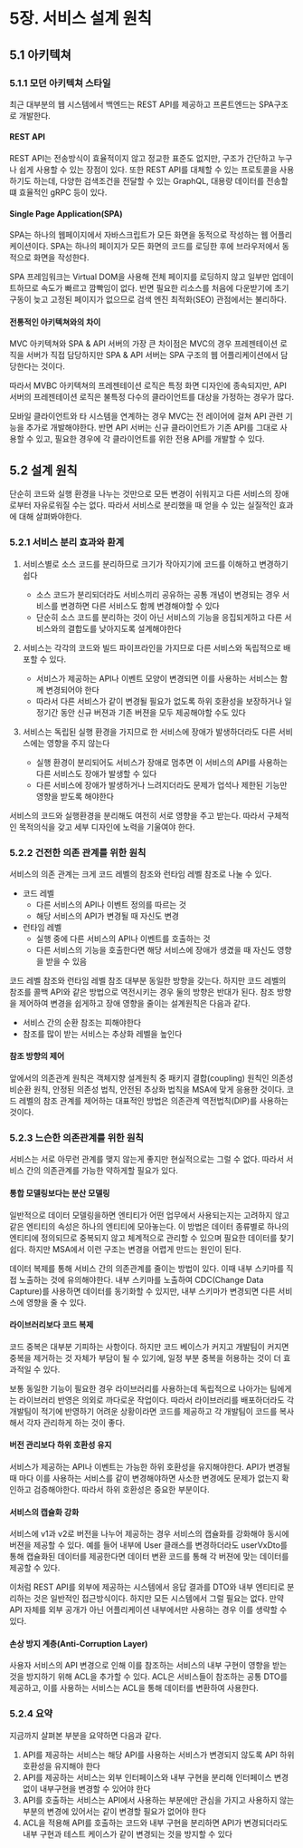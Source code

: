 # 5장. 서비스 설계 원칙

## 5.1 아키텍쳐

### 5.1.1 모던 아키텍쳐 스타일

최근 대부분의 웹 시스템에서 백엔드는 REST API를 제공하고 프론트엔드는 SPA구조로 개발한다.

#### REST API

REST API는 전송방식이 효율적이지 않고 정교한 표준도 없지만, 구조가 간단하고 누구나 쉽게 사용할 수 있는 장점이 있다.
또한 REST API를 대체할 수 있는 프로토콜을 사용하기도 하는데, 다양한 검색조건을 전달할 수 있는
GraphQL, 대용량 데이터를 전송할 떄 효율적인 gRPC 등이 있다.

#### Single Page Application(SPA)

SPA는 하나의 웹페이지에서 자바스크립트가 모든 화면을 동적으로 작성하는 웹 어플리케이션이다.
SPA는 하나의 페이지가 모든 화면의 코드를 로딩한 후에 브라우저에서 동적으로 화면을 작성한다.

SPA 프레임워크는 Virtual DOM을 사용해 전체 페이지를 로딩하지 않고 일부만 업데이트하므로 속도가 빠르고 깜빡임이 없다.
반면 필요한 리소스를 처음에 다운받기에 초기 구동이 늦고 고정된 페이지가 없으므로 검색 엔진 최적화(SEO) 관점에서는 불리하다.

#### 전통적인 아키텍쳐와의 차이

MVC 아키텍쳐와 SPA & API 서버의 가장 큰 차이점은 MVC의 경우 프레젠테이션 로직을 서버가 직접 담당하지만
SPA & API 서버는 SPA 구조의 웹 어플리케이션에서 담당한다는 것이다.

따라서 MVBC 아키텍쳐의 프레젠테이션 로직은 특정 화면 디자인에 종속되지만, API 서버의 프레젠테이션 로직은
불특정 다수의 클라이언트를 대상을 가정하는 경우가 많다.

모바일 클라이언트와 타 시스템을 연계하는 경우 MVC는 전 레이어에 걸쳐 API 관련 기능을 추가로 개발해야한다.
반면 API 서버는 신규 클라이언트가 기존 API를 그대로 사용할 수 있고, 필요한 경우에 각 클라이언트를 위한
전용 API를 개발할 수 있다.

## 5.2 설계 원칙

단순히 코드와 실행 환경을 나누는 것만으로 모든 변경이 쉬워지고 다른 서비스의 장애로부터 자유로워질 수는 없다.
따라서 서비스로 분리했을 때 얻을 수 있는 실질적인 효과에 대해 살펴봐야한다.

### 5.2.1 서비스 분리 효과와 환계

1. 서비스별로 소스 코드를 분리하므로 크기가 작아지기에 코드를 이해하고 변경하기 쉽다
   - 소스 코드가 분리되더라도 서비스끼리 공유하는 공통 개념이 변경되는 경우 서비스를 변경하면 다른 서비스도 함께 변경해야할 수 있다
   - 단순히 소스 코드를 분리하는 것이 아닌 서비스의 기능을 응집되게하고 다른 서비스와의 결합도를 낮아지도록 설계해야한다

2. 서비스는 각각의 코드와 빌드 파이프라인을 가지므로 다른 서비스와 독립적으로 배포할 수 있다.
   - 서비스가 제공하는 API나 이벤트 모양이 변경되면 이를 사용하는 서비스는 함께 변경되어야 한다
   - 따라서 다른 서비스가 같이 변경될 필요가 없도록 하위 호환성을 보장하거나 일정기간 동안 신규 버젼과 기존 버젼을 모두 제공해야할 수도 있다

3. 서비스는 독립된 실행 환경을 가지므로 한 서비스에 장애가 발생하더라도 다른 서비스에는 영향을 주지 않는다
   - 실행 환경이 분리되어도 서비스가 장애로 멈추면 이 서비스의 API를 사용하는 다른 서비스도 장애가 발생할 수 있다
   - 다른 서비스에 장애가 발생하거나 느려지더라도 문제가 업석나 제한된 기능만 영향을 받도록 해야한다

서비스의 코드와 실행환경을 분리해도 여전히 서로 영향을 주고 받는다. 따라서 구체적인 목적의식을 갖고
세부 디자인에 노력을 기울여야 한다.

### 5.2.2 건전한 의존 관계를 위한 원칙

서비스의 의존 관계는 크게 코드 레벨의 참조와 런타임 레벨 참조로 나눌 수 있다.

- 코드 레벨
  - 다른 서비스의 API나 이벤트 정의를 따르는 것
  - 해당 서비스의 API가 변경될 때 자신도 변경
- 런타임 레벨
  - 실행 중에 다른 서비스의 API나 이벤트를 호출하는 것
  - 다른 서비스의 기능을 호출한다면 해당 서비스에 장애가 생겼을 때 자신도 영향을 받을 수 있음

코드 레벨 참조와 런타임 레벨 참조 대부분 동일한 방향을 갖는다. 하지만 코드 레벨의 참조를 콜백 API와 같은 방법으로 역전시키는 경우
둘의 방향은 반대가 된다. 참조 방향을 제어하여 변경을 쉽게하고 장애 영향을 줄이는 설계원칙은 다음과 같다.

- 서비스 간의 순환 참조는 피해야한다
- 참조를 많이 받는 서비스는 추상화 레벨을 높인다

#### 참조 방향의 제어

앞에서의 의존관계 원칙은 객체지향 설계원칙 중 패키지 결합(coupling) 원칙인 의존성 비순환 원칙, 안정된 의존성 법칙, 안전된 추상화 법칙을
MSA에 맞게 응용한 것이다. 코드 레벨의 참조 관계를 제어하는 대표적인 방법은 의존관계 역전법칙(DIP)를 사용하는 것이다.

### 5.2.3 느슨한 의존관계를 위한 원칙

서비스는 서로 아무런 관계를 맺지 않는게 좋지만 현실적으로는 그럴 수 없다. 따라서 서비스 간의 의존관계를 가능한 약하게할 필요가 있다.

#### 통합 모델링보다는 분산 모델링

일반적으로 데이터 모델링을하면 엔티티가 어떤 업무에서 사용되는지는 고려하지 않고 같은 엔티티의 속성은 하나의 엔티티에 모아놓는다.
이 방법은 데이터 종류별로 하나의 엔티티에 정의되므로 중복되지 않고 체계적으로 관리할 수 있으며 필요한 데이터를 찾기 쉽다.
하지만 MSA에서 이런 구조는 변경을 어렵게 만드는 원인이 된다.

데이터 복제를 통해 서비스 간의 의존관계를 줄이는 방법이 있다. 이때 내부 스키마를 직접 노출하는 것에 유의해야한다.
내부 스키마를 노출하여 CDC(Change Data Capture)를 사용하면 데이터를 동기화할 수 있지만, 내부 스키마가 변경되면 다른 서비스에 영향을 줄 수 있다.

#### 라이브러리보다 코드 복제

코드 중복은 대부분 기피하는 사항이다. 하지만 코드 베이스가 커지고 개발팀이 커지면 중복을 제거하는 것 자체가 부담이 될 수 있기에,
일정 부분 중복을 허용하는 것이 더 효과적일 수 있다.

보통 동일한 기능이 필요한 경우 라이브러리를 사용하는데 독립적으로 나아가는 팀에게는 라이브러리 반영은 의외로 까다로운 작업이다.
따라서 라이브러리를 배포하더라도 각 개발팀이 적기에 반영하기 어려운 상황이라면 코드를 제공하고 각 개발팀이 코드를 복사해서 각자 관리하게 하는 것이 좋다.

#### 버전 관리보다 하위 호환성 유지

서비스가 제공하는 API나 이벤트는 가능한 하위 호환성을 유지해야한다. API가 변경될 때 마다 이를 사용하는
서비스를 같이 변경해야하면 사소한 변경에도 문제가 없는지 확인하고 검증해야한다.
따라서 하위 호환성은 중요한 부분이다.

#### 서비스의 캡슐화 강화

서비스에 v1과 v2로 버전을 나누어 제공하는 경우 서비스의 캡슐화를 강화해야 동시에 버젼을 제공할 수 있다.
예를 들어 내부에 User 클래스를 변경하더라도 userVxDto를 통해 캡슐화된 데이터를 제공한다면
데이터 변환 코드를 통해 각 버젼에 맞는 데이터를 제공할 수 있다.

이처럼 REST API를 외부에 제공하는 시스템에서 응답 결과를 DTO와 내부 엔티티로 분리하는 것은 일반적인 접근방식이다.
하지만 모든 시스템에서 그럴 필요는 없다. 만약 API 자체를 외부 공개가 아닌 어플리케이션 내부에서만 사용햐는 경우 이를 생략할 수 있다.

#### 손상 방지 계층(Anti-Corruption Layer)

사용자 서비스의 API 변경으로 인해 이를 참조하는 서비스의 내부 구현이 영향을 받는 것을 방지하기 위해 ACL을 추가할 수 있다.
ACL은 서비스들이 참조하는 공통 DTO를 제공하고, 이를 사용하는 서비스는 ACL을 통해 데이터를 변환하여 사용한다.

### 5.2.4 요약

지금까지 살펴본 부분을 요약하면 다음과 같다.

1. API를 제공하는 서비스는 해당 API를 사용하는 서비스가 변경되지 않도록 API 하위 호환성을 유지해야 한다
2. API를 제공하는 서비스는 외부 인터페이스와 내부 구현을 분리해 인터페이스 변경없이 내부구현을 변경할 수 있어야 한다
3. API를 호출하는 서비스는 API에서 사용하는 부분에만 관심을 가지고 사용하지 않는 부분의 변경에 있어서는 같이 변경할 필요가 없어야 한다
4. ACL을 적용해 API를 호출하는 코드와 내부 구현을 분리하면 API가 변경되더라도 내부 구현과 테스트 케이스가 같이 변경되는 것을 방지할 수 있다 